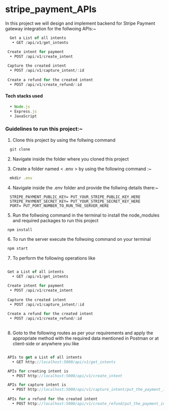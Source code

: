 # stripe_payment_APIs
In this project we will design and implement backend for Stripe Payment gateway integration for the follwoing APIs:~
```js
  Get a List of all intents
   • GET /api/v1/get_intents

 Create intent for payment
  • POST /api/v1/create_intent
  
 Capture the created intent
  • POST /api/v1/capture_intent/:id
  
 Create a refund for the created intent 
  • POST /api/v1/create_refund/:id
```

#### Tech stacks used 
```js
  • Node.js
  • Express.js
  • JavaScript
```

### Guidelines to run this project:~
1. Clone this project by using the follwing command
```js
  git clone 
```

2. Navigate inside the folder where you cloned this project

3. Create a folder named < .env > by using the following command :~
```js
  mkdir .env
```
4. Navigate inside the .env folder and provide the follwing details there:~
```
  STRIPE_PAYMENT_PUBLIC_KEY= PUT_YOUR_STRIPE_PUBLIC_KEY_HERE
  STRIPE_PAYMENT_SECRET_KEY= PUT_YOUR_STRIPE_SECRET_KEY_HERE
  PORT= PUT_PORT_NUMBER_TO_RUN_THE_SERVER_HERE
```

5. Run the follwoing command in the terminal to install the node_modules and required packages to run this project
```js
 npm install
```

6. To run the server execute the follwoing command on your terminal
```js
 npm start
```

7. To perform the following operations like 

```js

 Get a List of all intents
   • GET /api/v1/get_intents

 Create intent for payment
  • POST /api/v1/create_intent
  
 Capture the created intent
  • POST /api/v1/capture_intent/:id
  
 Create a refund for the created intent 
  • POST /api/v1/create_refund/:id
  
```
8. Goto to the following routes as per your requirements and apply the appropriate method with the required data mentioned in Postman or at client-side or anywhere you like
```js

 APIs to get a List of all intents
   • GET http://localhost:5000/api/v1/get_intents

 APIs for creating intent is 
   • POST http://localhost:5000/api/v1/create_intent

 APIs for capture intent is 
   • POST http://localhost:5000/api/v1/capture_intent/put_the_payment_intent_id_here
   
 APIs for a refund for the created intent  
   • POST http://localhost:5000/api/v1/create_refund/put_the_payment_intent_id_here
      
```
